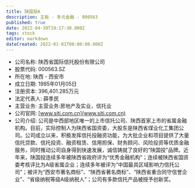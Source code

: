```yaml
---
title: 陕国投A
description: 主板 - 多元金融 - 000563
published: true
date: 2022-04-30T19:17:30.000Z
tags: stock
editor: markdown
dateCreated: 2022-01-01T00:00:00.000Z
---
```


- 公司名称: 陕西省国际信托股份有限公司
- 股票代码: 000563.SZ
- 所在地: 陕西 - 西安市
- 成立日期: 1985年01月05日
- 注册资本: 396,401.285万元
- 法定代表人: 薛季民
- 主营业务: 主营业务:房地产及实业，信托业
- 公司官网: [www.siti.com.cn](www.siti.com.cn)
- 公司介绍: 公司是中西部地区唯一的上市信托公司、陕西首家上市的省属金融机构。目前，实际控制人为陕西省国资委，大股东是陕西省煤业化工集团公司。公司成立以来，积极发挥信托投融资功能，为大批企业和项目提供了大量信托贷款、信托投资、融资租赁、信用担保、财务顾问、风险投资等优质金融服务，同时推动公司自身得到快速发展，诚信铸就了良好的“陕国投”品牌。近年来，陕国投连续多年被陕西省政府评为“优秀金融机构”；连续被陕西省国资委考核评比为A级省属企业；连续多年被评为“中国最具区域影响力信托公司”；被评为“西安市著名商标”、“陕西省著名商标”、“陕西省重合同守信誉企业”、“省级纳税等级A级纳税人”；公司有多款信托产品被授予创新奖。



